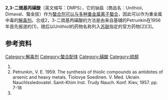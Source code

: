 **2,3-二巯基丙磺酸**（英文缩写：DMPS），它的钠盐（商品名：Unithiol、Dimaval、螯金拔）作为[螯合剂可以与多种重金属离子螯合](../Page/螯合物.md "wikilink")，因此可以作为重金属中毒的[解毒剂](https://zh.wikipedia.org/wiki/解毒剂 "wikilink")。合成2，3-二巯基丙磺酸的方法是由来自基辅的Petrunkin在1956年首先报道的\[1\]，随后以Unithiol的药物名称列入[苏联](../Page/苏联.md "wikilink")指定的官方药物\[2\]\[3\]。

## 参考资料

[Category:解毒剂](https://zh.wikipedia.org/wiki/Category:解毒剂 "wikilink") [Category:螯合配体](https://zh.wikipedia.org/wiki/Category:螯合配体 "wikilink") [Category:磺酸](https://zh.wikipedia.org/wiki/Category:磺酸 "wikilink") [Category:硫醇](https://zh.wikipedia.org/wiki/Category:硫醇 "wikilink")

1.
2.  Petrunkin, V. E. 1959. The synthesis of thiolic compounds as antidotes of arsenic and heavy metals. Tiolovye Soedinen. V. Med. Ukrain. NauchIssledovatel. Sanit-Khim Inst. Trudy Nauch. Konf. Kiev, 1957. pp. 7-18
3.